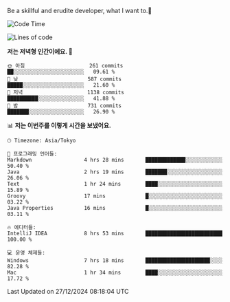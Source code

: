 Be a skillful and erudite developer, what I want to.👶

<!--START_SECTION:waka-->
![Code Time](http://img.shields.io/badge/Code%20Time-1%2C484%20hrs%2029%20mins-blue)

![Lines of code](https://img.shields.io/badge/%EC%A0%80%EB%8A%94%20%EC%97%AC%ED%83%9C%EA%B9%8C%EC%A7%80%20-918.3%20thousand%20%EC%A4%84%EC%9D%98%20%EC%BD%94%EB%93%9C%EB%A5%BC%20%EC%9E%91%EC%84%B1%ED%96%88%EC%96%B4%EC%9A%94.-blue)

**저는 저녁형 인간이에요. 🦉** 

```text
🌞 아침                     261 commits         ██░░░░░░░░░░░░░░░░░░░░░░░   09.61 % 
🌆 낮　                     587 commits         █████░░░░░░░░░░░░░░░░░░░░   21.60 % 
🌃 저녁                     1138 commits        ██████████░░░░░░░░░░░░░░░   41.88 % 
🌙 밤　                     731 commits         ███████░░░░░░░░░░░░░░░░░░   26.90 % 
```


📊 **저는 이번주를 이렇게 시간을 보냈어요.** 

```text
🕑︎ Timezone: Asia/Tokyo

💬 프로그래밍 언어들: 
Markdown                 4 hrs 28 mins       █████████████░░░░░░░░░░░░   50.40 % 
Java                     2 hrs 19 mins       ███████░░░░░░░░░░░░░░░░░░   26.06 % 
Text                     1 hr 24 mins        ████░░░░░░░░░░░░░░░░░░░░░   15.89 % 
Groovy                   17 mins             █░░░░░░░░░░░░░░░░░░░░░░░░   03.22 % 
Java Properties          16 mins             █░░░░░░░░░░░░░░░░░░░░░░░░   03.11 % 

🔥 에디터들: 
IntelliJ IDEA            8 hrs 53 mins       █████████████████████████   100.00 % 

💻 운영 체제들: 
Windows                  7 hrs 18 mins       █████████████████████░░░░   82.28 % 
Mac                      1 hr 34 mins        ████░░░░░░░░░░░░░░░░░░░░░   17.72 % 
```


 Last Updated on 27/12/2024 08:18:04 UTC
<!--END_SECTION:waka-->

